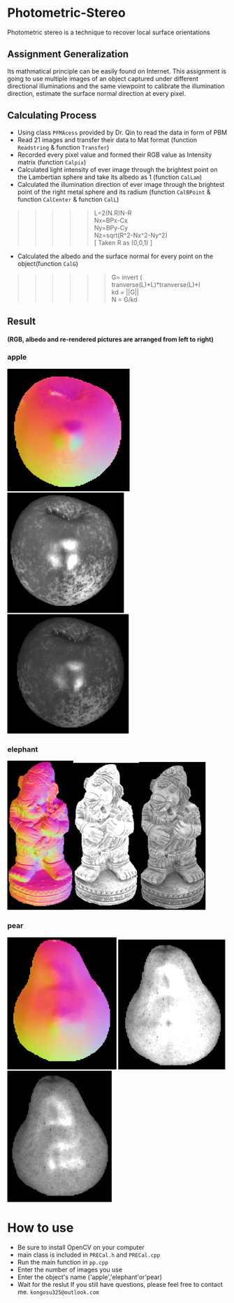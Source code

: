 # Photometric-Stereo
Photometric stereo is a technique to recover local surface orientations
## Assignment Generalization
Its mathmatical principle can be easily found on Internet. This assignment is going to use multiple images of an object captured under different directional illuminations and the same viewpoint to calibrate the illumination direction, estimate the surface normal direction at every pixel.<br>
## Calculating Process
* Using class `PFMAcess` provided by Dr. Qin to read the data in form of PBM
* Read 21 images and transfer their data to Mat format (function `Readstring` & function `Transfer`)<br>
* Recorded every pixel value and formed their RGB value as Intensity matrix (function `Calpix`)<br>
* Calculated light intensity of ever image through the brightest point on the Lambertian sphere and take its albedo as 1 (function `CalLam`)<br>
* Calculated the illumination direction of ever image through the brightest point of the right metal sphere and its radium (function `CalBPoint` & function `CalCenter` & function `CalL`)<br>
 >>>>>L=2(N.R)N-R<br>
 >>>>> Nx=BPx-Cx<br>
 >>>>> Ny=BPy-Cy<br>
 >>>>>  Nz=sqrt(R^2-Nx^2-Ny^2)<br>
 >>>>> [ Taken R as (0,0,1) ]<br>
* Calculated the albedo and the surface normal for every point on the object(function `CalG`)<br>
 >>>>>>G= invert ( tranverse(L)*L)*tranverse(L)*I<br>
 >>>>>kd = ||G||<br>
 >>>>>N  = G/kd<br>

## Result
#### (RGB, albedo and re-rendered pictures are arranged from left to right)
### apple
![](https://github.com/kong931780511/Photometric-Stereo/raw/master/data/apple_rgb.png)
![](https://github.com/kong931780511/Photometric-Stereo/raw/master/data/apple_albedo.png) 
![](https://github.com/kong931780511/Photometric-Stereo/raw/master/data/apple_render.png) 
### elephant
<img src="https://github.com/kong931780511/Photometric-Stereo/raw/master/data/elephant_rgb.png" width="30%" height="30%"><img src="https://github.com/kong931780511/Photometric-Stereo/raw/master/data/elephant_albedo.png" width="30%" height="30%"><img src="https://github.com/kong931780511/Photometric-Stereo/raw/master/data/elephant_render.png" width="30%" height="30%">
### pear
![](https://github.com/kong931780511/Photometric-Stereo/raw/master/data/pear_rgb.png) 
![](https://github.com/kong931780511/Photometric-Stereo/raw/master/data/pear_albedo.png) 
![](https://github.com/kong931780511/Photometric-Stereo/raw/master/data/pear_render.png) 
# How to use
* Be sure to install OpenCV on your computer
* main class is included in `PRECal.h` and `PRECal.cpp`
* Run the main function in `pp.cpp`
* Enter the number of images you use
* Enter the object's name ('apple','elephant'or'pear)
* Wait for the reslut
  If you still have questions, please feel free to contact me. `kongosu325@outlook.com`
